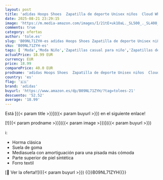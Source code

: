 ```yaml
---
layout: post
title: 'adidas Hoops Shoes  Zapatilla de deporte Unisex niños  Cloud White Cloud White Cloud White  30 1/2 EU'
date: 2025-08-21 23:29:15
image: 'https://m.media-amazon.com/images/I/21tE+uk1OaL._SL500_._SL400_.jpg'
comments: true
category: ofertas
author: 'tole.es'
slug: 'B09NL71ZYH-es adidas Hoops Shoes Zapatilla de deporte Unisex niños Cloud...'
sku: 'B09NL71ZYH-es'
tags: [ 'Moda','Moda Niño','Zapatillas casual para niño','Zapatillas deportivas y de moda para niños','Zapatos de niño','adidas','zapatilla','🇪🇸', ]
actualPrice: 18.99 EUR
currency: EUR
price: 18.99
comparePrice: 40.0 EUR
prodname: 'adidas Hoops Shoes  Zapatilla de deporte Unisex niños  Cloud White Cloud White Cloud White  30 1/2 EU'
country: 'es'
flag: '🇪🇸'
brand: 'adidas'
buyurl: 'https://www.amazon.es/dp/B09NL71ZYH/?tag=tolees-21'
descuento: '52.52'
average: '18.99'
---
```


Está [{{< param title >}}]({{< param buyurl >}}) en el siguiente enlace!

[![{{< param prodname >}}]({{< param image >}})]({{< param buyurl >}})

ℹ️:

- Horma clásica
- Suela de goma
- Mediasuela con amortiguación para una pisada más cómoda
- Parte superior de piel sintética
- Forro textil

[🛒 Ver la oferta!!]({{< param buyurl >}})
{{<world>}}B09NL71ZYH{{</world>}}

